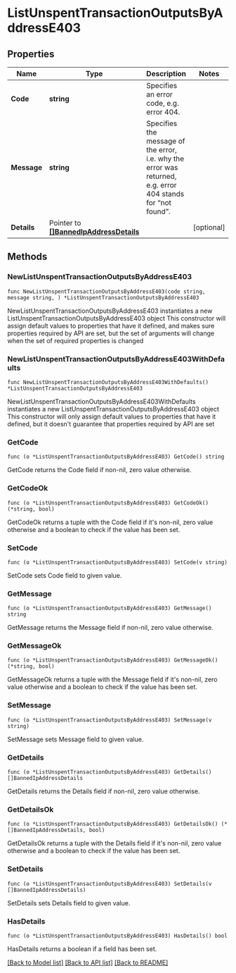 # ListUnspentTransactionOutputsByAddressE403

## Properties

Name | Type | Description | Notes
------------ | ------------- | ------------- | -------------
**Code** | **string** | Specifies an error code, e.g. error 404. | 
**Message** | **string** | Specifies the message of the error, i.e. why the error was returned, e.g. error 404 stands for “not found”. | 
**Details** | Pointer to [**[]BannedIpAddressDetails**](BannedIpAddressDetails.md) |  | [optional] 

## Methods

### NewListUnspentTransactionOutputsByAddressE403

`func NewListUnspentTransactionOutputsByAddressE403(code string, message string, ) *ListUnspentTransactionOutputsByAddressE403`

NewListUnspentTransactionOutputsByAddressE403 instantiates a new ListUnspentTransactionOutputsByAddressE403 object
This constructor will assign default values to properties that have it defined,
and makes sure properties required by API are set, but the set of arguments
will change when the set of required properties is changed

### NewListUnspentTransactionOutputsByAddressE403WithDefaults

`func NewListUnspentTransactionOutputsByAddressE403WithDefaults() *ListUnspentTransactionOutputsByAddressE403`

NewListUnspentTransactionOutputsByAddressE403WithDefaults instantiates a new ListUnspentTransactionOutputsByAddressE403 object
This constructor will only assign default values to properties that have it defined,
but it doesn't guarantee that properties required by API are set

### GetCode

`func (o *ListUnspentTransactionOutputsByAddressE403) GetCode() string`

GetCode returns the Code field if non-nil, zero value otherwise.

### GetCodeOk

`func (o *ListUnspentTransactionOutputsByAddressE403) GetCodeOk() (*string, bool)`

GetCodeOk returns a tuple with the Code field if it's non-nil, zero value otherwise
and a boolean to check if the value has been set.

### SetCode

`func (o *ListUnspentTransactionOutputsByAddressE403) SetCode(v string)`

SetCode sets Code field to given value.


### GetMessage

`func (o *ListUnspentTransactionOutputsByAddressE403) GetMessage() string`

GetMessage returns the Message field if non-nil, zero value otherwise.

### GetMessageOk

`func (o *ListUnspentTransactionOutputsByAddressE403) GetMessageOk() (*string, bool)`

GetMessageOk returns a tuple with the Message field if it's non-nil, zero value otherwise
and a boolean to check if the value has been set.

### SetMessage

`func (o *ListUnspentTransactionOutputsByAddressE403) SetMessage(v string)`

SetMessage sets Message field to given value.


### GetDetails

`func (o *ListUnspentTransactionOutputsByAddressE403) GetDetails() []BannedIpAddressDetails`

GetDetails returns the Details field if non-nil, zero value otherwise.

### GetDetailsOk

`func (o *ListUnspentTransactionOutputsByAddressE403) GetDetailsOk() (*[]BannedIpAddressDetails, bool)`

GetDetailsOk returns a tuple with the Details field if it's non-nil, zero value otherwise
and a boolean to check if the value has been set.

### SetDetails

`func (o *ListUnspentTransactionOutputsByAddressE403) SetDetails(v []BannedIpAddressDetails)`

SetDetails sets Details field to given value.

### HasDetails

`func (o *ListUnspentTransactionOutputsByAddressE403) HasDetails() bool`

HasDetails returns a boolean if a field has been set.


[[Back to Model list]](../README.md#documentation-for-models) [[Back to API list]](../README.md#documentation-for-api-endpoints) [[Back to README]](../README.md)


